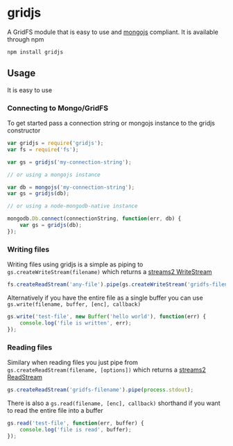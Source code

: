 # gridjs

A GridFS module that is easy to use and [mongojs](https://github.com/mafintosh/mongojs) compliant.
It is available through npm

	npm install gridjs

## Usage

It is easy to use

### Connecting to Mongo/GridFS

To get started pass a connection string or mongojs instance to the gridjs constructor

``` js
var gridjs = require('gridjs');
var fs = require('fs');

var gs = gridjs('my-connection-string');

// or using a mongojs instance

var db = mongojs('my-connection-string');
var gs = gridjs(db);

// or using a node-mongodb-native instance

mongodb.Db.connect(connectionString, function(err, db) {
	var gs = gridjs(db);
});
```

### Writing files

Writing files using gridjs is a simple as piping to `gs.createWriteStream(filename)`
which returns a [streams2 WriteStream](http://nodejs.org/api/stream.html#stream_class_stream_writable)

``` js
fs.createReadStream('any-file').pipe(gs.createWriteStream('gridfs-filename'));
```

Alternatively if you have the entire file as a single buffer you can use `gs.write(filename, buffer, [enc], callback)`

``` js
gs.write('test-file', new Buffer('hello world'), function(err) {
	console.log('file is written', err);
});
```

### Reading files

Similary when reading files you just pipe from `gs.createReadStream(filename, [options])`
which returns a [streams2 ReadStream](http://nodejs.org/api/stream.html#stream_class_stream_readable)

``` js
gs.createReadStream('gridfs-filename').pipe(process.stdout);
```

There is also a `gs.read(filename, [enc], callback)` shorthand if you want to read the entire file into a buffer

``` js
gs.read('test-file', function(err, buffer) {
	console.log('file is read', buffer);
});
```